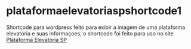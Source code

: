 # plataformaelevatoriaspshortcode1
Shortcode para wordpress feito para exibir a imagem de uma plataforma elevatoria e suas informaçoes, o shortcode foi feito para uso no site [Plataforma Elevatória SP](https://plataformaelevatoriasp.com.br/)

